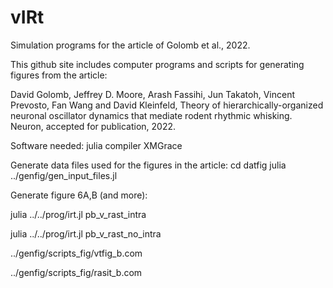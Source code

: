 # vIRt
Simulation programs for the article of Golomb et al., 2022.

This github site includes computer programs and scripts for generating figures
from the article:

David Golomb, Jeffrey D. Moore, Arash Fassihi, Jun Takatoh, Vincent Prevosto,
Fan Wang and David Kleinfeld,
Theory of hierarchically-organized neuronal oscillator dynamics that mediate
rodent rhythmic whisking.
Neuron, accepted for publication, 2022.

Software needed:
julia compiler
XMGrace

Generate data files used for the figures in the article:
cd datfig
julia ../genfig/gen_input_files.jl

Generate figure 6A,B (and more):

julia ../../prog/irt.jl pb_v_rast_intra

julia ../../prog/irt.jl pb_v_rast_no_intra

../genfig/scripts_fig/vtfig_b.com

../genfig/scripts_fig/rasit_b.com

